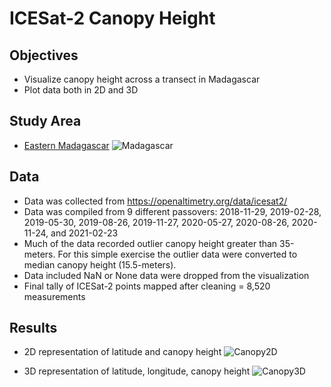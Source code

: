 # ICESat-2 Canopy Height

## Objectives
- Visualize canopy height across a transect in Madagascar
- Plot data both in 2D and 3D

## Study Area
- [Eastern Madagascar](https://www.worldwildlife.org/ecoregions/at0117)
![Madagascar](https://github.com/bwilder95/ICESat2/blob/main/plots/Madagascar.png)

## Data
- Data was collected from https://openaltimetry.org/data/icesat2/
- Data was compiled from 9 different passovers: 2018-11-29, 2019-02-28, 2019-05-30, 2019-08-26, 2019-11-27, 2020-05-27, 2020-08-26, 2020-11-24, and 2021-02-23
- Much of the data recorded outlier canopy height greater than 35-meters. For this simple exercise the outlier data were converted to median canopy height (15.5-meters).
- Data included NaN or None data were dropped from the visualization
- Final tally of ICESat-2 points mapped after cleaning = 8,520 measurements

## Results
- 2D representation of latitude and canopy height
![Canopy2D](https://github.com/bwilder95/ICESat2/blob/main/plots/Canopy_2D.png)

- 3D representation of latitude, longitude, canopy height
![Canopy3D](https://github.com/bwilder95/ICESat2/blob/main/plots/Canopy_3D.png)
